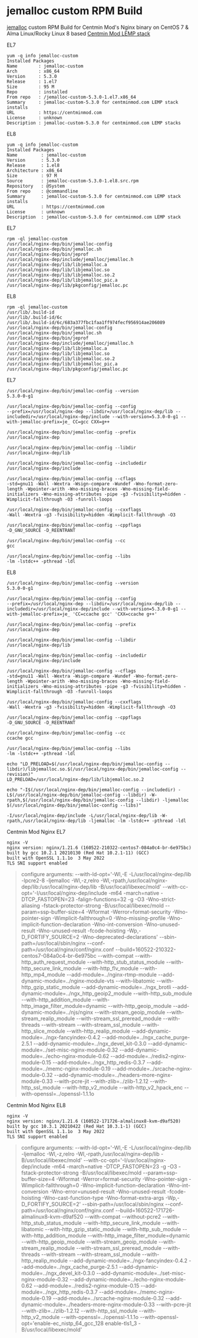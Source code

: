 # jemalloc custom RPM Build

[jemalloc](https://github.com/jemalloc/jemalloc) custom RPM Build for Centmin Mod's Nginx binary on CentOS 7 & Alma Linux/Rocky Linux 8 based [Centmin Mod LEMP stack](https://centminmod.com)

EL7

```
yum -q info jemalloc-custom
Installed Packages
Name        : jemalloc-custom
Arch        : x86_64
Version     : 5.3.0
Release     : 1.el7
Size        : 95 M
Repo        : installed
From repo   : /jemalloc-custom-5.3.0-1.el7.x86_64
Summary     : jemalloc-custom-5.3.0 for centminmod.com LEMP stack installs
URL         : https://centminmod.com
License     : unknown
Description : jemalloc-custom-5.3.0 for centminmod.com LEMP stacks
```

EL8

```
yum -q info jemalloc-custom
Installed Packages
Name         : jemalloc-custom
Version      : 5.3.0
Release      : 1.el8
Architecture : x86_64
Size         : 97 M
Source       : jemalloc-custom-5.3.0-1.el8.src.rpm
Repository   : @System
From repo    : @commandline
Summary      : jemalloc-custom-5.3.0 for centminmod.com LEMP stack installs
URL          : https://centminmod.com
License      : unknown
Description  : jemalloc-custom-5.3.0 for centminmod.com LEMP stack
```

EL7

```
rpm -ql jemalloc-custom
/usr/local/nginx-dep/bin/jemalloc-config
/usr/local/nginx-dep/bin/jemalloc.sh
/usr/local/nginx-dep/bin/jeprof
/usr/local/nginx-dep/include/jemalloc/jemalloc.h
/usr/local/nginx-dep/lib/libjemalloc.a
/usr/local/nginx-dep/lib/libjemalloc.so
/usr/local/nginx-dep/lib/libjemalloc.so.2
/usr/local/nginx-dep/lib/libjemalloc_pic.a
/usr/local/nginx-dep/lib/pkgconfig/jemalloc.pc
```

EL8

```
rpm -ql jemalloc-custom
/usr/lib/.build-id
/usr/lib/.build-id/6c
/usr/lib/.build-id/6c/683a377fbc1faa1ff974fecf956914ae206089
/usr/local/nginx-dep/bin/jemalloc-config
/usr/local/nginx-dep/bin/jemalloc.sh
/usr/local/nginx-dep/bin/jeprof
/usr/local/nginx-dep/include/jemalloc/jemalloc.h
/usr/local/nginx-dep/lib/libjemalloc.a
/usr/local/nginx-dep/lib/libjemalloc.so
/usr/local/nginx-dep/lib/libjemalloc.so.2
/usr/local/nginx-dep/lib/libjemalloc_pic.a
/usr/local/nginx-dep/lib/pkgconfig/jemalloc.pc
```

EL7

```
/usr/local/nginx-dep/bin/jemalloc-config --version
5.3.0-0-g1

/usr/local/nginx-dep/bin/jemalloc-config --config
--prefix=/usr/local/nginx-dep --libdir=/usr/local/nginx-dep/lib --includedir=/usr/local/nginx-dep/include --with-version=5.3.0-0-g1 --with-jemalloc-prefix=je_ CC=gcc CXX=g++

/usr/local/nginx-dep/bin/jemalloc-config --prefix
/usr/local/nginx-dep

/usr/local/nginx-dep/bin/jemalloc-config --libdir
/usr/local/nginx-dep/lib

/usr/local/nginx-dep/bin/jemalloc-config --includedir
/usr/local/nginx-dep/include

/usr/local/nginx-dep/bin/jemalloc-config --cflags
-std=gnu11 -Wall -Wextra -Wsign-compare -Wundef -Wno-format-zero-length -Wpointer-arith -Wno-missing-braces -Wno-missing-field-initializers -Wno-missing-attributes -pipe -g3 -fvisibility=hidden -Wimplicit-fallthrough -O3 -funroll-loops

/usr/local/nginx-dep/bin/jemalloc-config --cxxflags
-Wall -Wextra -g3 -fvisibility=hidden -Wimplicit-fallthrough -O3

/usr/local/nginx-dep/bin/jemalloc-config --cppflags
-D_GNU_SOURCE -D_REENTRANT

/usr/local/nginx-dep/bin/jemalloc-config --cc
gcc

/usr/local/nginx-dep/bin/jemalloc-config --libs
-lm -lstdc++ -pthread -ldl
```

EL8

```
/usr/local/nginx-dep/bin/jemalloc-config --version
5.3.0-0-g1

/usr/local/nginx-dep/bin/jemalloc-config --config
--prefix=/usr/local/nginx-dep --libdir=/usr/local/nginx-dep/lib --includedir=/usr/local/nginx-dep/include --with-version=5.3.0-0-g1 --with-jemalloc-prefix=je_ 'CC=ccache gcc' 'CXX=ccache g++'

/usr/local/nginx-dep/bin/jemalloc-config --prefix
/usr/local/nginx-dep

/usr/local/nginx-dep/bin/jemalloc-config --libdir
/usr/local/nginx-dep/lib

/usr/local/nginx-dep/bin/jemalloc-config --includedir
/usr/local/nginx-dep/include

/usr/local/nginx-dep/bin/jemalloc-config --cflags
-std=gnu11 -Wall -Wextra -Wsign-compare -Wundef -Wno-format-zero-length -Wpointer-arith -Wno-missing-braces -Wno-missing-field-initializers -Wno-missing-attributes -pipe -g3 -fvisibility=hidden -Wimplicit-fallthrough -O3 -funroll-loops

/usr/local/nginx-dep/bin/jemalloc-config --cxxflags
-Wall -Wextra -g3 -fvisibility=hidden -Wimplicit-fallthrough -O3

/usr/local/nginx-dep/bin/jemalloc-config --cppflags
-D_GNU_SOURCE -D_REENTRANT

/usr/local/nginx-dep/bin/jemalloc-config --cc
ccache gcc

/usr/local/nginx-dep/bin/jemalloc-config --libs
-lm -lstdc++ -pthread -ldl
```

```
echo "LD_PRELOAD=$(/usr/local/nginx-dep/bin/jemalloc-config --libdir)/libjemalloc.so.$(/usr/local/nginx-dep/bin/jemalloc-config --revision)"
LD_PRELOAD=/usr/local/nginx-dep/lib/libjemalloc.so.2
```

```
echo "-I$(/usr/local/nginx-dep/bin/jemalloc-config --includedir) -L$(/usr/local/nginx-dep/bin/jemalloc-config --libdir) -W-rpath,$(/usr/local/nginx-dep/bin/jemalloc-config --libdir) -ljemalloc $(/usr/local/nginx-dep/bin/jemalloc-config --libs)"

-I/usr/local/nginx-dep/include -L/usr/local/nginx-dep/lib -W-rpath,/usr/local/nginx-dep/lib -ljemalloc -lm -lstdc++ -pthread -ldl
```

Centmin Mod Nginx EL7

```
nginx -V
nginx version: nginx/1.21.6 (160522-210322-centos7-084a0c4-br-6e975bc)
built by gcc 10.2.1 20210130 (Red Hat 10.2.1-11) (GCC) 
built with OpenSSL 1.1.1o  3 May 2022
TLS SNI support enabled
```
> configure arguments: --with-ld-opt='-Wl,-E -L/usr/local/nginx-dep/lib -lpcre2-8 -ljemalloc -Wl,-z,relro -Wl,-rpath,/usr/local/nginx-dep/lib:/usr/local/nginx-dep/lib -B/usr/local/libexec/mold' --with-cc-opt='-I/usr/local/nginx-dep/include -m64 -march=native -DTCP_FASTOPEN=23 -falign-functions=32 -g -O3 -Wno-strict-aliasing -fstack-protector-strong -B/usr/local/libexec/mold --param=ssp-buffer-size=4 -Wformat -Werror=format-security -Wno-pointer-sign -Wimplicit-fallthrough=0 -Wno-missing-profile -Wno-implicit-function-declaration -Wno-int-conversion -Wno-unused-result -Wno-unused-result -fcode-hoisting -Wp,-D_FORTIFY_SOURCE=2 -Wno-deprecated-declarations' --sbin-path=/usr/local/sbin/nginx --conf-path=/usr/local/nginx/conf/nginx.conf --build=160522-210322-centos7-084a0c4-br-6e975bc --with-compat --with-http_auth_request_module --with-http_stub_status_module --with-http_secure_link_module --with-http_flv_module --with-http_mp4_module --add-module=../nginx-rtmp-module --add-dynamic-module=../nginx-module-vts --with-libatomic --with-http_gzip_static_module --add-dynamic-module=../ngx_brotli --add-dynamic-module=../ngx_http_geoip2_module --with-http_sub_module --with-http_addition_module --with-http_image_filter_module=dynamic --with-http_geoip_module --add-dynamic-module=../njs/nginx --with-stream_geoip_module --with-stream_realip_module --with-stream_ssl_preread_module --with-threads --with-stream --with-stream_ssl_module --with-http_slice_module --with-http_realip_module --add-dynamic-module=../ngx-fancyindex-0.4.2 --add-module=../ngx_cache_purge-2.5.1 --add-dynamic-module=../ngx_devel_kit-0.3.0 --add-dynamic-module=../set-misc-nginx-module-0.32 --add-dynamic-module=../echo-nginx-module-0.62 --add-module=../redis2-nginx-module-0.15 --add-module=../ngx_http_redis-0.3.7 --add-module=../memc-nginx-module-0.19 --add-module=../srcache-nginx-module-0.32 --add-dynamic-module=../headers-more-nginx-module-0.33 --with-pcre-jit --with-zlib=../zlib-1.2.12 --with-http_ssl_module --with-http_v2_module --with-http_v2_hpack_enc --with-openssl=../openssl-1.1.1o

Centmin Mod Nginx EL8

```
nginx -V
nginx version: nginx/1.21.6 (160522-171726-almalinux8-kvm-d9af520)
built by gcc 10.3.1 20210422 (Red Hat 10.3.1-1) (GCC) 
built with OpenSSL 1.1.1o  3 May 2022
TLS SNI support enabled
```
> configure arguments: --with-ld-opt='-Wl,-E -L/usr/local/nginx-dep/lib -ljemalloc -Wl,-z,relro -Wl,-rpath,/usr/local/nginx-dep/lib -B/usr/local/libexec/mold' --with-cc-opt='-I/usr/local/nginx-dep/include -m64 -march=native -DTCP_FASTOPEN=23 -g -O3 -fstack-protector-strong -B/usr/local/libexec/mold --param=ssp-buffer-size=4 -Wformat -Werror=format-security -Wno-pointer-sign -Wimplicit-fallthrough=0 -Wno-implicit-function-declaration -Wno-int-conversion -Wno-error=unused-result -Wno-unused-result -fcode-hoisting -Wno-cast-function-type -Wno-format-extra-args -Wp,-D_FORTIFY_SOURCE=2' --sbin-path=/usr/local/sbin/nginx --conf-path=/usr/local/nginx/conf/nginx.conf --build=160522-171726-almalinux8-kvm-d9af520 --with-compat --without-pcre2 --with-http_stub_status_module --with-http_secure_link_module --with-libatomic --with-http_gzip_static_module --with-http_sub_module --with-http_addition_module --with-http_image_filter_module=dynamic --with-http_geoip_module --with-stream_geoip_module --with-stream_realip_module --with-stream_ssl_preread_module --with-threads --with-stream --with-stream_ssl_module --with-http_realip_module --add-dynamic-module=../ngx-fancyindex-0.4.2 --add-module=../ngx_cache_purge-2.5.1 --add-dynamic-module=../ngx_devel_kit-0.3.0 --add-dynamic-module=../set-misc-nginx-module-0.32 --add-dynamic-module=../echo-nginx-module-0.62 --add-module=../redis2-nginx-module-0.15 --add-module=../ngx_http_redis-0.3.7 --add-module=../memc-nginx-module-0.19 --add-module=../srcache-nginx-module-0.32 --add-dynamic-module=../headers-more-nginx-module-0.33 --with-pcre-jit --with-zlib=../zlib-1.2.12 --with-http_ssl_module --with-http_v2_module --with-openssl=../openssl-1.1.1o --with-openssl-opt='enable-ec_nistp_64_gcc_128 enable-tls1_3 -B/usr/local/libexec/mold'